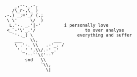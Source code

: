 <pre>
    _,--._.-,
   /\_r-,\_ )
.-.) _;='_/ (.;
 \ \'     \/  )
  L.'-. _.'|-'         i personally love
 <_`-'\'_.'/                   to over analyse
   `'-._( \                 everything and suffer
    ___   \\,      ___
    \ .'-. \\   .-'_. /
     '._' '.\\/.-'_.'
        '--``\('--'
        snd   \\
              `\\,
                \|
</pre>
